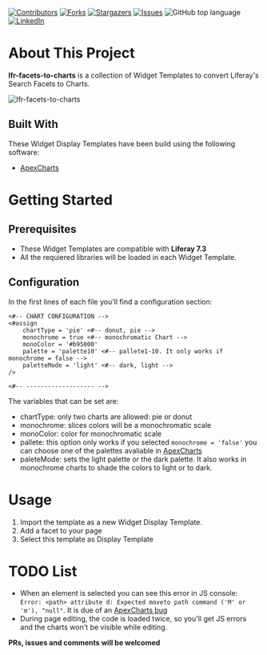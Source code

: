[![Contributors][contributors-shield]][contributors-url]
[![Forks][forks-shield]][forks-url]
[![Stargazers][stars-shield]][stars-url]
[![Issues][issues-shield]][issues-url]
![GitHub top language][top-lenguage-shield]
[![LinkedIn][linkedin-shield]][linkedin-url]

# About This Project

**lfr-facets-to-charts** is a collection of Widget Templates to convert Liferay's Search Facets to Charts.

![lfr-facets-to-charts][lfr-facets-to-charts-img]

## Built With

These Widget Display Templates have been build using the following software:
* [ApexCharts](https://apexcharts.com/)

# Getting Started

## Prerequisites

* These Widget Templates are compatible with **Liferay 7.3**
* All the requiered libraries will be loaded in each Widget Template.

## Configuration

In the first lines of each file you'll find a configuration section:
```
<#-- CHART CONFIGURATION -->
<#assign
    chartType = 'pie' <#-- donut, pie -->
    monochrome = true <#-- monochromatic Chart -->
    monoColor = '#b95000'
    palette = 'palette10' <#-- pallete1-10. It only works if monochrome = false -->
    paletteMode = 'light' <#-- dark, light -->
/>

<#-- ------------------- -->
```

The variables that can be set are:
* chartType: only two charts are allowed: pie or donut
* monochrome: slices colors will be a monochromatic scale
* monoColor: color for monochromatic scale
* pallete: this option only works if you selected `monochrome = 'false'` you can choose one of the palettes avaliable in [ApexCharts](https://apexcharts.com/docs/options/theme/#palette)
* paleteMode: sets the light palette or the dark palette. It also works in monochrome charts to shade the colors to light or to dark.

# Usage

1. Import the template as a new Widget Display Template.
2. Add a facet to your page
3. Select this template as Display Template

# TODO List

* When an element is selected you can see this error in JS console: `Error: <path> attribute d: Expected moveto path command ('M' or 'm'), "null"`. It is due of an [ApexCharts bug](https://github.com/apexcharts/apexcharts.js/issues/2258)
* During page editing, the code is loaded twice, so you'll get JS errors and the charts won't be visible while editing.

**PRs, issues and comments will be welcomed**

<!-- MARKDOWN LINKS & IMAGES -->
[contributors-shield]: https://img.shields.io/github/contributors/martin-dominguez/lfr-facets-to-charts.svg
[contributors-url]: https://github.com/martin-dominguez/lfr-facets-to-charts/graphs/contributors
[forks-shield]: https://img.shields.io/github/forks/martin-dominguez/lfr-facets-to-charts.svg
[forks-url]: https://github.com/martin-dominguez/lfr-facets-to-charts/network/members
[stars-shield]: https://img.shields.io/github/stars/martin-dominguez/lfr-facets-to-charts.svg
[stars-url]: https://github.com/martin-dominguez/lfr-facets-to-charts/stargazers
[issues-shield]: https://img.shields.io/github/issues/martin-dominguez/lfr-facets-to-charts.svg
[issues-url]: https://github.com/martin-dominguez/lfr-facets-to-charts/issues
[top-lenguage-shield]: https://img.shields.io/github/languages/top/martin-dominguez/lfr-facets-to-charts
[linkedin-shield]: https://img.shields.io/badge/-LinkedIn-black.svg?logo=linkedin&colorB=555
[linkedin-url]: https://linkedin.com/in/-martin-dominguez/
[lfr-facets-to-charts-img]: img/lfr-facets-to-charts.gif